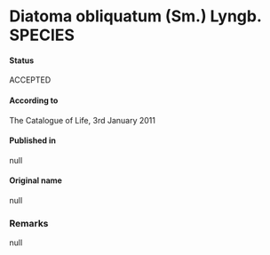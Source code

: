 Diatoma obliquatum (Sm.) Lyngb. SPECIES
=======

#### Status
ACCEPTED

#### According to
The Catalogue of Life, 3rd January 2011

#### Published in
null

#### Original name
null

### Remarks
null